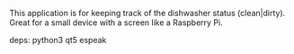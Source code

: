This application is for keeping track of the dishwasher status (clean|dirty). Great for a small device with a screen like a Raspberry Pi.

deps:
python3
qt5
espeak

